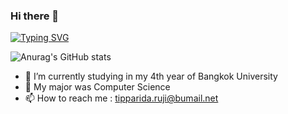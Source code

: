### Hi there 👋

<a href="https://git.io/typing-svg"><img src="https://readme-typing-svg.demolab.com?font=Fira+Code&weight=500&pause=1000&color=4C81F7&background=FFFFFF00&center=true&vCenter=true&width=435&lines=Hola%2C+this+is+my+place;My+name+is+Tipparida;nice+to+meet+u+%3A-" alt="Typing SVG" /></a>

![Anurag's GitHub stats](https://github-readme-stats.vercel.app/api?username=blymanor&show_icons=true&theme=prussian)

- 🔭 I’m currently studying in my 4th year of Bangkok University 
- 🌱 My major was Computer Science 
- 📫 How to reach me : tipparida.ruji@bumail.net
